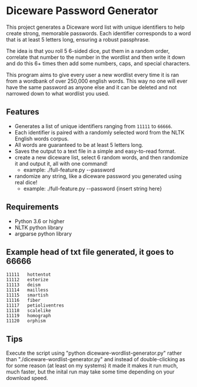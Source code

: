 # Diceware Password Generator

This project generates a Diceware word list with unique identifiers to help create strong, memorable passwords. Each identifier corresponds to a word that is at least 5 letters long, ensuring a robust passphrase.

The idea is that you roll 5 6-sided dice, put them in a random order, correlate that number to the number in the wordlist and then write it down and do this 6+ times then add some numbers, caps, and special characters.

This program aims to give every user a new wordlist every time it is ran from a wordbank of over 250,000 english words. This way no one will ever have the same password as anyone else and it can be deleted and not narrowed down to what wordlist you used.

## Features

- Generates a list of unique identifiers ranging from `11111` to `66666`.
- Each identifier is paired with a randomly selected word from the NLTK English words corpus.
- All words are guaranteed to be at least 5 letters long.
- Saves the output to a text file in a simple and easy-to-read format.
- create a new diceware list, select 6 random words, and then randomize it and output it, all with one command!
   - example: ./full-feature.py --password
- randomize any string, like a diceware password you generated using real dice!
   - example: ./full-feature.py --password {insert string here}

## Requirements

- Python 3.6 or higher
- NLTK python library
- argparse python library

## Example head of txt file generated, it goes to 66666

```
11111	hottentot
11112	esterize
11113	deism
11114	mailless
11115	smartish
11116	fiber
11117	petioliventres
11118	scalelike
11119	homograph
11120	orphism
```
## Tips
Execute the script using "python diceware-wordlist-generator.py" rather than "./diceware-wordlist-generator.py" and instead of double-clicking as for some reason (at least on my systems) it made it makes it run much, much faster, but the inital run may take some time depending on your download speed.
